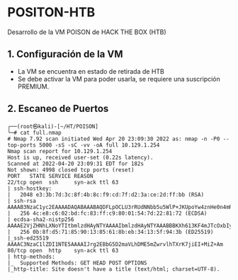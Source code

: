 # POSITON-HTB

Desarrollo de la VM POISON de HACK THE BOX (HTB)

## 1. Configuración de la VM

- La VM se encuentra en estado de retirada de HTB
- Se debe activar la VM para poder usarla, se requiere una suscripción PREMIUM.

## 2. Escaneo de Puertos

```
┌──(root㉿kali)-[~/HT/POISON]
└─# cat full.nmap
# Nmap 7.92 scan initiated Wed Apr 20 23:09:30 2022 as: nmap -n -P0 --top-ports 5000 -sS -sC -vv -oA full 10.129.1.254
Nmap scan report for 10.129.1.254
Host is up, received user-set (0.22s latency).
Scanned at 2022-04-20 23:09:31 EDT for 182s
Not shown: 4998 closed tcp ports (reset)
PORT   STATE SERVICE REASON
22/tcp open  ssh     syn-ack ttl 63
| ssh-hostkey: 
|   2048 e3:3b:7d:3c:8f:4b:8c:f9:cd:7f:d2:3a:ce:2d:ff:bb (RSA)
| ssh-rsa AAAAB3NzaC1yc2EAAAADAQABAAABAQDFLpOCLU3rRUdNNbb5u5WlP+JKUpoYw4znHe0n4mRlv5sQ5kkkZSDNMqXtfWUFzevPaLaJboNBOAXjPwd1OV1wL2YFcGsTL5MOXgTeW4ixpxNBsnBj67mPSmQSaWcudPUmhqnT5VhKYLbPk43FsWqGkNhDtbuBVo9/BmN+GjN1v7w54PPtn8wDd7Zap3yStvwRxeq8E0nBE4odsfBhPPC01302RZzkiXymV73WqmI8MeF9W94giTBQS5swH6NgUe4/QV1tOjTct/uzidFx+8bbcwcQ1eUgK5DyRLaEhou7PRlZX6Pg5YgcuQUlYbGjgk6ycMJDuwb2D5mJkAzN4dih
|   256 4c:e8:c6:02:bd:fc:83:ff:c9:80:01:54:7d:22:81:72 (ECDSA)
| ecdsa-sha2-nistp256 AAAAE2VjZHNhLXNoYTItbmlzdHAyNTYAAAAIbmlzdHAyNTYAAABBBKXh613KF4mJTcOxbIy/3mN/O/wAYht2Vt4m9PUoQBBSao16RI9B3VYod1HSbx3PYsPpKmqjcT7A/fHggPIzDYU=
|   256 0b:8f:d5:71:85:90:13:85:61:8b:eb:34:13:5f:94:3b (ED25519)
|_ssh-ed25519 AAAAC3NzaC1lZDI1NTE5AAAAIJrg2EBbG5D2maVLhDME5mZwrvlhTXrK7jiEI+MiZ+Am
80/tcp open  http    syn-ack ttl 63
| http-methods: 
|_  Supported Methods: GET HEAD POST OPTIONS
|_http-title: Site doesn't have a title (text/html; charset=UTF-8).
```





























